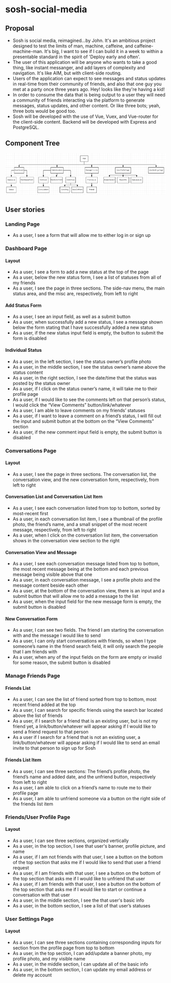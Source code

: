 # sosh-social-media

## Proposal

- Sosh is social media, reimagined...by John. It's an ambitious project designed to test the limits of man, machine, caffeine, and caffeine-machine-man. It's big, I want to see if I can build it in a week to within a presentable standard in the spirit of 'Deploy early and often'.
- The user of this application will be anyone who wants to take a good thing, like instant messanger, and add layers of complexity and navigation. It's like AIM, but with client-side routing.
- Users of the application can expect to see messages and status updates in real-time from their community of friends, and also that one guy you met at a party once three years ago. Hey! looks like they're having a kid!
- In order to consume the data that is being output to a user they will need a community of friends interacting via the platform to generate messages, status updates, and other content. Or like three bots; yeah, three bots would be good too.
- Sosh will be developed with the use of Vue, Vuex, and Vue-router for the client-side content. Backend will be developed with Express and PostgreSQL.

## Component Tree

![component tree](./images/component-tree.png)

## User stories

### Landing Page

- As a user, I see a form that will allow me to either log in or sign up

### Dashboard Page

#### Layout

- As a user, I see a form to add a new status at the top of the page
- As a user, below the new status form, I see a list of statuses from all of my friends
- As a user, I see the page in three sections. The side-nav menu, the main status area, and the misc are, respectively, from left to right

#### Add Status Form

- As a user, I see an input field, as well as a submit button
- As a user, when successfully add a new status, I see a message shown below the form stating that I have successfully added a new status
- As a user, if the new status input field is empty, the button to submit the form is disabled

#### Individual Status

- As a user, in the left section, I see the status owner’s profile photo
- As a user, in the middle section, I see the status owner’s name above the status content
- As a user, in the right section, I see the date/time that the status was posted by the status owner
- As a user, if I click on the status owner’s name, it will take me to their profile page
- As a user, if I would like to see the comments left on that person’s status, I would click the “View Comments” button/link/whatever
- As a user, I am able to leave comments on my friends’ statuses
- As a user, if I want to leave a comment on a friend’s status, I will fill out the input and submit button at the bottom on the “View Comments” section
- As a user, if the new comment input field is empty, the submit button is disabled

### Conversations Page

#### Layout

- As a user, I see the page in three sections. The conversation list, the conversation view, and the new conversation form, respectively, from left to right

#### Conversation List and Conversation List Item

- As a user, I see each conversation listed from top to bottom, sorted by most-recent first
- As a user, in each conversation list item, I see a thumbnail of the profile photo, the friend’s name, and a small snippet of the most recent message, respectively, from left to right
- As a user, when I click on the conversation list item, the conversation shows in the conversation view section to the right

#### Conversation View and Message

- As a user, I see each conversation message listed from top to bottom, the most recent message being at the bottom and each previous message being visible above that one
- As a user, in each conversation message, I see a profile photo and the message content beside each other
- As a user, at the bottom of the conversation view, there is an input and a submit button that will allow me to add a message to the list
- As a user, when the input field for the new message form is empty, the submit button is disabled

#### New Conversation Form

- As a user, I can see two fields. The friend I am starting the conversation with and the message I would like to send
- As a user, I can only start conversations with friends, so when I type someone’s name in the friend search field, it will only search the people that I am friends with
- As a user, when any of the input fields on the form are empty or invalid for some reason, the submit button is disabled

### Manage Friends Page

#### Friends List

- As a user, I can see the list of friend sorted from top to bottom, most recent friend added at the top
- As a user, I can search for specific friends using the search bar located above the list of friends
- As a user, if I search for a friend that is an existing user, but is not my friend yet, a link/button/whatever will appear asking if I would like to send a friend request to that person
- As a user if I search for a friend that is not an existing user, a link/button/whatever will appear asking if I would like to send an email invite to that person to sign up for Sosh

#### Friends List Item

- As a user, I can see three sections: The friend’s profile photo, the friend’s name and added date, and the unfriend button, respectively from left to right
- As a user, I am able to click on a friend’s name to route me to their profile page
- As a user, I am able to unfriend someone via a button on the right side of the friends list item

### Friends/User Profile Page

#### Layout

- As a user, I can see three sections, organized vertically
- As a user, in the top section, I see that user's banner, profile picture, and name
- As a user, if I am not friends with that user, I see a button on the bottom of the top section that asks me if I would like to send that user a friend request
- As a user, if I am friends with that user, I see a button on the bottom of the top section that asks me if I would like to unfriend that user
- As a user, if I am friends with that user, I see a button on the bottom of the top section that asks me if I would like to start or continue a conversation with that user
- As a user, in the middle section, I see the that user's basic info
- As a user, in the bottom section, I see a list of that user’s statuses

### User Settings Page

#### Layout

- As a user, I can see three sections containing corresponding inputs for section from the profile page from top to bottom
- As a user, in the top section, I can add/update a banner photo, my profile photo, and my visible name
- As a user, in the middle section, I can update all of the basic info
- As a user, in the bottom section, I can update my email address or delete my account
